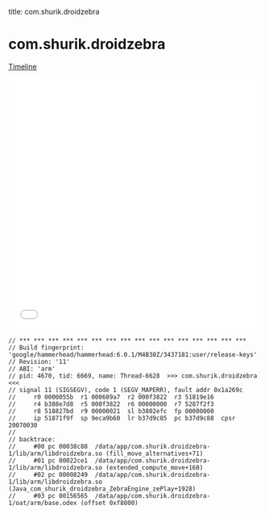 title: com.shurik.droidzebra

# com.shurik.droidzebra

[Timeline](./vis-timeline.html)

<iframe src="./vis-timeline.html" width="100%" height="500px" style="border:none;"></iframe>

```
// *** *** *** *** *** *** *** *** *** *** *** *** *** *** *** ***
// Build fingerprint: 'google/hammerhead/hammerhead:6.0.1/M4B30Z/3437181:user/release-keys'
// Revision: '11'
// ABI: 'arm'
// pid: 4670, tid: 6669, name: Thread-6628  >>> com.shurik.droidzebra <<<
// signal 11 (SIGSEGV), code 1 (SEGV_MAPERR), fault addr 0x1a269c
//     r0 0000055b  r1 000689a7  r2 000f3822  r3 51819e16
//     r4 b388e7d8  r5 000f3822  r6 00000000  r7 5287f2f3
//     r8 518827bd  r9 00000021  sl b3802efc  fp 00000000
//     ip 51871f9f  sp 9eca9b60  lr b37d9c85  pc b37d9c88  cpsr 20070030
// 
// backtrace:
//     #00 pc 00038c88  /data/app/com.shurik.droidzebra-1/lib/arm/libdroidzebra.so (fill_move_alternatives+71)
//     #01 pc 00022ce1  /data/app/com.shurik.droidzebra-1/lib/arm/libdroidzebra.so (extended_compute_move+160)
//     #02 pc 00008249  /data/app/com.shurik.droidzebra-1/lib/arm/libdroidzebra.so (Java_com_shurik_droidzebra_ZebraEngine_zePlay+1928)
//     #03 pc 00156565  /data/app/com.shurik.droidzebra-1/oat/arm/base.odex (offset 0xf8000)

```



